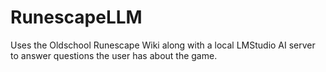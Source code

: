# RunescapeLLM
Uses the Oldschool Runescape Wiki along with a local LMStudio AI server to answer questions the user has about the game.
